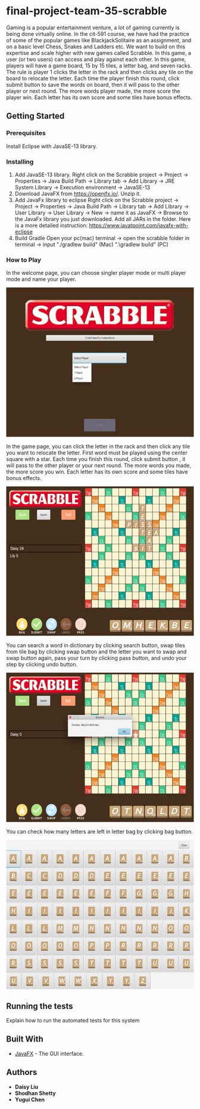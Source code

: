 # final-project-team-35-scrabble

Gaming is a popular entertainment venture, a lot of gaming currently is being done virtually online. In the cit-591 course, we have had the practice of some of the popular games like BlackjackSolitaire as an assignment, and on a basic level Chess, Snakes and Ladders etc. We want to build on this expertise and scale higher with new games called Scrabble. In this game, a user (or two users) can access and play against each other. In this game, players will have a game board, 15 by 15 tiles, a letter bag, and seven racks. The rule is player 1 clicks the letter in the rack and then clicks any tile on the board to relocate the letter. Each time the player finish this round, click submit button to save the words on board, then it will pass to the other player or next round. The more words player made, the more score the player win. Each letter has its own score and some tiles have bonus effects.

## Getting Started

### Prerequisites

Install Eclipse with JavaSE-13 library.

### Installing

1. Add JavaSE-13 library.
Right click on the Scrabble project -> Project -> Properties -> Java Build Path -> Library tab -> Add Library -> JRE System Library ->
Execution environment -> JavaSE-13
2. Download JavaFX from https://openjfx.io/. Unzip it.
3. Add JavaFx library to eclipse
Right click on the Scrabble project -> Project -> Properties -> Java Build Path -> Library tab -> Add Library -> User Library -> User Library -> New -> name it as JavaFX -> Browse to the JavaFx library you just downloaded. Add all JARs in the folder. Here is a more detailed instruction: https://www.javatpoint.com/javafx-with-eclipse
4. Build Gradle
Open your pc(mac) terminal -> open the scrabble folder in terminal -> input "./gradlew build" (Mac) ".\gradlew build" (PC)

### How to Play

In the welcome page, you can choose singler player mode or multi player mode and name your player.

<img src="https://github.com/UPenn-CIT599/final-project-team-35-scrabble/blob/master/Scrabble/src/main/resources/welcome%20interface.png" width="600" height="400">

In the game page, you can click the letter in the rack and then click any tile you want to relocate the letter.
First word must be played using the center square with a star. 
Each time you finish this round, click submit button , it will pass to the other player or your next round.
The more words you made, the more score you win. Each letter has its own score and some tiles have bonus effects.

<img src="https://github.com/UPenn-CIT599/final-project-team-35-scrabble/blob/master/Scrabble/src/main/resources/multiple%20player%20interface.png" width="600" height="400">

You can search a word in dictionary by clicking search button, swap tiles from tile bag by clicking swap button and the letter you want to swap and swap button again, pass your turn by clicking pass button, and undo your step by clicking undo button.

<img src="https://github.com/UPenn-CIT599/final-project-team-35-scrabble/blob/master/Scrabble/src/main/resources/search%20function.png" width="600" height="400">

You can check how many letters are left in letter bag by clicking bag button.

<img src="https://github.com/UPenn-CIT599/final-project-team-35-scrabble/blob/master/Scrabble/src/main/resources/bag%20of%20letter.png" width="600" height="400">



## Running the tests

Explain how to run the automated tests for this system

## Built With

* [JavaFX](https://openjfx.io/) - The GUI interface.


## Authors

* **Daisy Liu**
* **Shodhan Shetty**
* **Yugui Chen**


